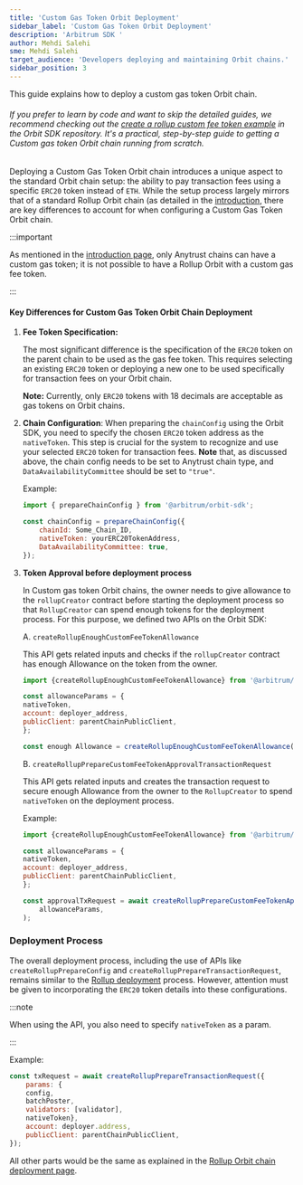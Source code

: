 ```yaml
---
title: 'Custom Gas Token Orbit Deployment'
sidebar_label: 'Custom Gas Token Orbit Deployment'
description: 'Arbitrum SDK '
author: Mehdi Salehi
sme: Mehdi Salehi
target_audience: 'Developers deploying and maintaining Orbit chains.'
sidebar_position: 3
---
```

This guide explains how to deploy a custom gas token Orbit chain.

###### If you prefer to learn by code and want to skip the detailed guides, we recommend checking out the [ create a rollup custom fee token example](https://github.com/OffchainLabs/arbitrum-orbit-sdk/blob/main/examples/create-rollup-custom-fee-token/index.ts) in the Orbit SDK repository. It's a practical, step-by-step guide to getting a Custom gas token Orbit chain running from scratch.

Deploying a Custom Gas Token Orbit chain introduces a unique aspect to the standard Orbit chain setup: the ability to pay transaction fees using a specific `ERC20` token instead of `ETH`. While the setup process largely mirrors that of a standard <a data-quicklook-from="arbitrum-rollup-chain">Rollup Orbit chain</a> (as detailed in the [introduction](introduction.md), there are key differences to account for when configuring a Custom Gas Token Orbit chain.

:::important

As mentioned in the [introduction page](introduction.md), only Anytrust chains can have a custom gas token; it is not possible to have a Rollup Orbit with a custom gas fee token.

:::

#### Key Differences for Custom Gas Token Orbit Chain Deployment

1. **Fee Token Specification:** 

    The most significant difference is the specification of the `ERC20` token on the parent chain to be used as the gas fee token. This requires selecting an existing `ERC20` token or deploying a new one to be used specifically for transaction fees on your Orbit chain.
    
    **Note:** Currently, only `ERC20` tokens with 18 decimals are acceptable as gas tokens on Orbit chains.

2. **Chain Configuration**: When preparing the `chainConfig` using the Orbit SDK, you need to specify the chosen `ERC20` token address as the `nativeToken`. This step is crucial for the system to recognize and use your selected `ERC20` token for transaction fees.
**Note** that, as discussed above, the chain config needs to be set to Anytrust chain type, and `DataAvailabilityCommittee` should be set to `"true"`.

   Example:
   ```js
   import { prepareChainConfig } from '@arbitrum/orbit-sdk';

   const chainConfig = prepareChainConfig({
       chainId: Some_Chain_ID,
       nativeToken: yourERC20TokenAddress,
       DataAvailabilityCommittee: true,
   });
   ```

3. **Token Approval before deployment process**

    In Custom gas token Orbit chains, the owner needs to give allowance to the `rollupCreator` contract before starting the deployment process so that `RollupCreator` can spend enough tokens for the deployment process. For this purpose, we defined two APIs on the Orbit SDK:

   A. `createRollupEnoughCustomFeeTokenAllowance`
   
    This API gets related inputs and checks if the `rollupCreator` contract has enough Allowance on the token from the owner.
   
    ```js
    import {createRollupEnoughCustomFeeTokenAllowance} from '@arbitrum/orbit-sdk';

    const allowanceParams = {
    nativeToken,
    account: deployer_address,
    publicClient: parentChainPublicClient,
    };

    const enough Allowance = createRollupEnoughCustomFeeTokenAllowance(allowanceParams)
    ```

   B. `createRollupPrepareCustomFeeTokenApprovalTransactionRequest`
   
    This API gets related inputs and creates the transaction request to secure enough Allowance from the owner to the `RollupCreator` to spend `nativeToken` on the deployment process.
    
    Example:
   
    ```js
    import {createRollupEnoughCustomFeeTokenAllowance} from '@arbitrum/orbit-sdk';

    const allowanceParams = {
    nativeToken,
    account: deployer_address,
    publicClient: parentChainPublicClient,
    };

    const approvalTxRequest = await createRollupPrepareCustomFeeTokenApprovalTransactionRequest(
        allowanceParams,
    );
    ```

### Deployment Process

The overall deployment process, including the use of APIs like `createRollupPrepareConfig` and `createRollupPrepareTransactionRequest`, remains similar to the [Rollup deployment](deployment-rollup.md) process. However, attention must be given to incorporating the `ERC20` token details into these configurations.

:::note

When using the API, you also need to specify `nativeToken` as a param.

:::

Example:

```js
const txRequest = await createRollupPrepareTransactionRequest({
    params: {
    config,
    batchPoster,
    validators: [validator],
    nativeToken},
    account: deployer.address,
    publicClient: parentChainPublicClient,
});
```

All other parts would be the same as explained in the [Rollup Orbit chain deployment page](deployment-rollup.md).
